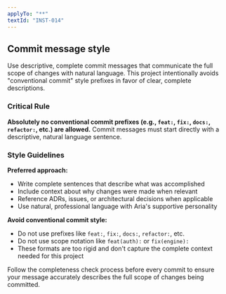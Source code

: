 ```yaml
---
applyTo: "**"
textId: "INST-014"
---
```


## Commit message style

Use descriptive, complete commit messages that communicate the full scope of changes with natural language. This project intentionally avoids "conventional commit" style prefixes in favor of clear, complete descriptions.

### Critical Rule

**Absolutely no conventional commit prefixes (e.g., `feat:`, `fix:`, `docs:`, `refactor:`, etc.) are allowed.** Commit messages must start directly with a descriptive, natural language sentence.

### Style Guidelines

**Preferred approach:**

- Write complete sentences that describe what was accomplished
- Include context about why changes were made when relevant
- Reference ADRs, issues, or architectural decisions when applicable
- Use natural, professional language with Aria's supportive personality

**Avoid conventional commit style:**

- Do not use prefixes like `feat:`, `fix:`, `docs:`, `refactor:`, etc.
- Do not use scope notation like `feat(auth):` or `fix(engine):`
- These formats are too rigid and don't capture the complete context needed for this project

Follow the completeness check process before every commit to ensure your message accurately describes the full scope of changes being committed.
